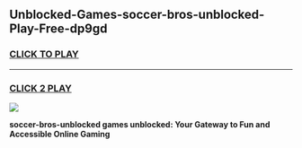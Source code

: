 
## Unblocked-Games-soccer-bros-unblocked-Play-Free-dp9gd
<h3>
<a href="https://premium76.site?title=soccer-bros-unblocked&ref=23A">CLICK TO PLAY</a></h3>
<hr>

<h3>
<a href="https://premium76.site?title=soccer-bros-unblocked&ref=23A">CLICK 2 PLAY</a>
  
</h3>

<a href="https://premium76.site?title=soccer-bros-unblocked&ref=23A"><img src="https://clearcache.store/games.png"></a>


**soccer-bros-unblocked games unblocked: Your Gateway to Fun and Accessible Online Gaming**
